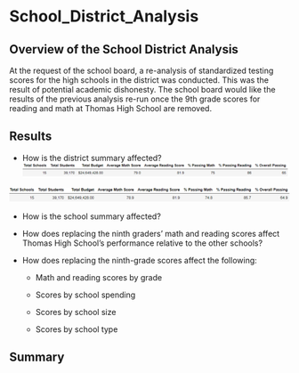 # School_District_Analysis

## Overview of the School District Analysis
At the request of the school board, a re-analysis of standardized testing scores for the high schools in the district was conducted. This was the result of potential academic dishonesty. The school board would like the results of the previous analysis re-run once the 9th grade scores for reading and math at Thomas High School are removed.
## Results
- How is the district summary affected?
![Original School District Analysis.](/Resources/Original_District_Summary.png)

![Revised School District Analysis.](/Resources/Revised_District_Summary.png)
- How is the school summary affected?

- How does replacing the ninth graders’ math and reading scores affect Thomas High School’s performance relative to the other schools?

- How does replacing the ninth-grade scores affect the following:

  - Math and reading scores by grade

  - Scores by school spending

  - Scores by school size

  - Scores by school type
## Summary
